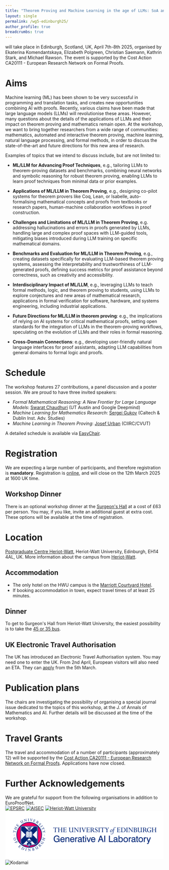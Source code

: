 ```yaml
---
title: "Theorem Proving and Machine Learning in the age of LLMs: SoA and Future Perspectives"
layout: single
permalink: /wg5-edinburgh25/
author_profile: true
breadcrumbs: true
---
```


will take place in Edinburgh, Scotland, UK, April 7th-8th 2025, organised by Ekaterina Komendantskaya,  Elizabeth Polgreen, Christian Saemann, Kathrin Stark, and Michael Rawson. The event is supported by the Cost Action CA20111 - European Research Network on Formal Proofs.


# Aims

Machine learning (ML) has been shown to be very successful in programming and translation tasks, and creates new opportunities combining AI with proofs. Recently, various claims have been made that large language models (LLMs) will revolutionise these areas. However, many questions about the details of the applications of LLMs and their impact on theorem proving and mathematics remain open. At the workshop, we want to bring together researchers from a wide range of communities: mathematics, automated and interactive theorem proving, machine learning, natural language processing, and formal methods, in order to discuss the state-of-the-art and future directions for this new area of research.

Examples of topics that we intend to discuss include, but are not limited to:

- **ML/LLM for Advancing Proof Techniques**, e.g., tailoring LLMs to theorem-proving datasets and benchmarks, combining neural networks and symbolic reasoning for robust theorem proving, enabling LLMs to learn proof techniques from minimal data or prior examples.

- **Applications of ML/LLM in Theorem Proving**, e.g., designing co-pilot systems for theorem provers like Coq, Lean, or Isabelle, auto-formalising mathematical concepts and proofs from textbooks or research papers, human-machine collaboration workflows in proof construction.

- **Challenges and Limitations of ML/LLM in Theorem Proving**, e.g. addressing hallucinations and errors in proofs generated by LLMs, handling large and complex proof spaces with LLM-guided tools, mitigating biases introduced during LLM training on specific mathematical domains.

- **Benchmarks and Evaluation for ML/LLM in Theorem Proving**, e.g., creating datasets specifically for evaluating LLM-based theorem proving systems, assessing the interpretability and trustworthiness of LLM-generated proofs, defining success metrics for proof assistance beyond correctness, such as creativity and accessibility.

- **Interdisciplinary Impact of ML/LLM**, e.g., leveraging LLMs to teach formal methods, logic, and theorem proving to students, using LLMs to explore conjectures and new areas of mathematical research, applications in formal verification for software, hardware, and systems engineering, including industrial applications.

- **Future Directions for ML/LLM in theorem proving**: e.g.,  the implications of relying on AI systems for critical mathematical proofs, setting open standards for the integration of LLMs in the theorem-proving workflows, speculating on the evolution of LLMs and their roles in formal reasoning.

- **Cross-Domain Connections**: e.g., developing user-friendly natural language interfaces for proof assistants, adapting LLM capabilities from general domains to formal logic and proofs.


# Schedule
The workshop features 27 contributions, a panel discussion and a poster session. We are proud to have three invited speakers:
- *Formal Mathematical Reasoning: A New Frontier for Large Language Models*: [Swarat Chaudhuri](https://www.cs.utexas.edu/~swarat/) (UT Austin and Google Deepmind)
- *Machine Learning for Mathematics Research*: [Sergei Gukov](http://theory.caltech.edu/~gukov/) (Caltech & Dublin Inst. Adv. Studies)
- *Machine Learning in Theorem Proving*: [Josef Urban](https://people.ciirc.cvut.cz/~urbanjo3/) (CIIRC/CVUT)

A detailed schedule is available via [EasyChair](https://easychair.org/smart-program/EuroProofNet-WG5/).

# Registration
We are expecting a large number of participants, and therefore registration is **mandatory**. Registration is [online](https://www.epay.ed.ac.uk/conferences-and-events/college-of-science-and-engineering/school-of-informatics/informatics-events/workshop-on-theorem-proving-and-machine-learning-in-the-age-of-llms), and will close on the 12th March 2025 at 1600 UK time.

## Workshop Dinner
There is an optional workshop dinner at the [Surgeon's Hall](https://museum.rcsed.ac.uk/) at a cost of £63 per person.
You may, if you like, invite an additional guest at extra cost.
These options will be available at the time of registration.

# Location

[Postgraduate Centre Heriot-Watt](https://maps.app.goo.gl/vBKoBeCjZBNVnqeb9), Heriot-Watt University, Edinburgh, EH14 4AL, UK. More information about the campus from [Heriot-Watt](https://www.hw.ac.uk/uk/edinburgh/maps-directions.htm).

## Accommodation
- The only hotel on the HWU campus is the [Marriott Courtyard Hotel](https://www.hw.ac.uk/visit-us/visitor-accommodation).
- If booking accommodation in town, expect travel times of at least 25 minutes.

## Dinner
To get to Surgeon's Hall from Heriot-Watt University, the easiest possibility is to take the [45 or 35 bus](https://www.google.de/maps/dir/Heriot-Watt+University+Edinburgh+Campus,+Edinburgh/Surgeons'+Hall+Museums,+Surgeons+Hall+Museums,+Nicolson+St,+Edinburgh+EH8+9DW/@55.9245221,-3.293701,13z/data=!4m15!4m14!1m5!1m1!1s0x4887c46af06eff31:0xea463bd59d93b226!2m2!1d-3.320646!2d55.9095155!1m5!1m1!1s0x4887c784231b81f9:0xdd38e56f5febdafc!2m2!1d-3.1853423!2d55.946636!3e3!5i3?entry=ttu&g_ep=EgoyMDI1MDIxOS4xIKXMDSoJLDEwMjExNDU1SAFQAw%3D%3D).

## UK Electronic Travel Authorisation
The UK has introduced an Electronic Travel Authorisation system.
You may need one to enter the UK.
From 2nd April, European visitors will also need an ETA.
They can [apply](https://www.gov.uk/guidance/apply-for-an-electronic-travel-authorisation-eta) from the 5th March.

# Publication plans
The chairs are investigating the possibility of organising a special journal issue dedicated to the topics of this workshop, at the J. of Annals of Mathematics and AI. Further details will be discussed at the time of the workshop.

# Travel Grants
The travel and accommodation of a number of participants (approximately 12) will be supported by the [Cost Action CA20111 - European Research Network on Formal Proofs](https://europroofnet.github.io/).
Applications have now closed.

# Further Acknowledgements
We are grateful for support from the following organisations in addition to EuroProofNet.  
[<img alt="EPSRC" src="https://www.ukri.org/wp-content/uploads/2022/03/ukri-epsrc-square-logo.png" width=200>](https://www.ukri.org/councils/epsrc/)
[<img alt="AISEC" src="https://www.macs.hw.ac.uk/aisec/assets/img/front_page_logo.png" width=200>](https://www.macs.hw.ac.uk/aisec/)
[<img alt="Heriot-Watt University" src="https://www.hw.ac.uk/uk/services/img/HWU-global-logo.jpg" width=200>](https://www.hw.ac.uk/)
[![GAIL](gail.jpg)](https://gail.ed.ac.uk/)
![Kodamai](kodamai.jpg)

